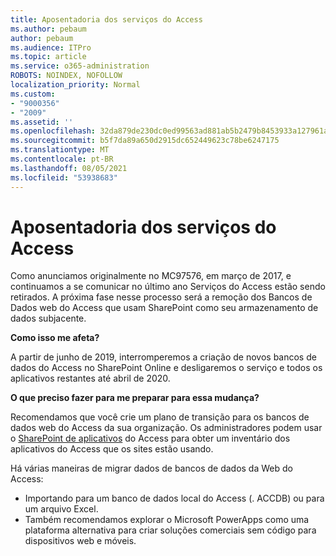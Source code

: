 ```yaml
---
title: Aposentadoria dos serviços do Access
ms.author: pebaum
author: pebaum
ms.audience: ITPro
ms.topic: article
ms.service: o365-administration
ROBOTS: NOINDEX, NOFOLLOW
localization_priority: Normal
ms.custom:
- "9000356"
- "2009"
ms.assetid: ''
ms.openlocfilehash: 32da879de230dc0ed99563ad881ab5b2479b8453933a127961a26d619e108ab9
ms.sourcegitcommit: b5f7da89a650d2915dc652449623c78be6247175
ms.translationtype: MT
ms.contentlocale: pt-BR
ms.lasthandoff: 08/05/2021
ms.locfileid: "53938683"
---
```

# <a name="access-services-retirement"></a>Aposentadoria dos serviços do Access

Como anunciamos originalmente no MC97576, em março de 2017, e continuamos a se comunicar no último ano Serviços do Access estão sendo retirados. A próxima fase nesse processo será a remoção dos Bancos de Dados web do Access que usam SharePoint como seu armazenamento de dados subjacente.

**Como isso me afeta?**

A partir de junho de 2019, interromperemos a criação de novos bancos de dados do Access no SharePoint Online e desligaremos o serviço e todos os aplicativos restantes até abril de 2020.

**O que preciso fazer para me preparar para essa mudança?**

Recomendamos que você crie um plano de transição para os bancos de dados web do Access da sua organização. Os administradores podem usar o [SharePoint de aplicativos](https://github.com/SharePoint/PnP-Tools/tree/master/Solutions/SharePoint.AccessApp.Scanner) do Access para obter um inventário dos aplicativos do Access que os sites estão usando.

Há várias maneiras de migrar dados de bancos de dados da Web do Access:

- Importando para um banco de dados local do Access (. ACCDB) ou para um arquivo Excel.
- Também recomendamos explorar o Microsoft PowerApps como uma plataforma alternativa para criar soluções comerciais sem código para dispositivos web e móveis.